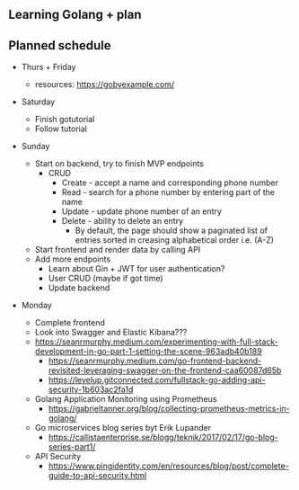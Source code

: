 ## Learning Golang + plan

## Planned schedule

- Thurs + Friday
  - resources: https://gobyexample.com/

- Saturday
  - Finish gotutorial
  - Follow tutorial
  
- Sunday
  - Start on backend, try to finish  MVP endpoints
    - CRUD
      - Create - accept a name and corresponding phone number
      - Read - search for a phone number by entering part of the name
      - Update - update phone number of an entry
      - Delete - ability to delete an entry
        - By default, the page should show a paginated list of entries sorted in creasing alphabetical order i.e. (A-Z)
  - Start frontend and render data by calling API
  - Add more endpoints
    - Learn about Gin + JWT for user authentication?
    - User CRUD (maybe if got time)
    - Update backend

- Monday
  - Complete frontend
  - Look into Swagger and Elastic Kibana???
  - https://seanrmurphy.medium.com/experimenting-with-full-stack-development-in-go-part-1-setting-the-scene-963adb40b189
    - https://seanrmurphy.medium.com/go-frontend-backend-revisited-leveraging-swagger-on-the-frontend-caa60087d65b
    - https://levelup.gitconnected.com/fullstack-go-adding-api-security-1b603ac2fa1d
  - Golang Application Monitoring using Prometheus
    - https://gabrieltanner.org/blog/collecting-prometheus-metrics-in-golang/
  - Go microservices blog series byt Erik Lupander
    - https://callistaenterprise.se/blogg/teknik/2017/02/17/go-blog-series-part1/ 
  - API Security
    - https://www.pingidentity.com/en/resources/blog/post/complete-guide-to-api-security.html